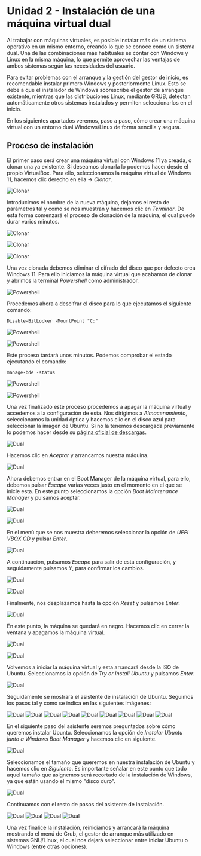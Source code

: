 # Unidad 2 - Instalación de una máquina virtual dual

Al trabajar con máquinas virtuales, es posible instalar más de un sistema operativo en un mismo entorno, creando lo que se conoce como un sistema dual. Una de las combinaciones más habituales es contar con Windows y Linux en la misma máquina, lo que permite aprovechar las ventajas de ambos sistemas según las necesidades del usuario.

Para evitar problemas con el arranque y la gestión del gestor de inicio, es recomendable instalar primero Windows y posteriormente Linux. Esto se debe a que el instalador de Windows sobrescribe el gestor de arranque existente, mientras que las distribuciones Linux, mediante GRUB, detectan automáticamente otros sistemas instalados y permiten seleccionarlos en el inicio.

En los siguientes apartados veremos, paso a paso, cómo crear una máquina virtual con un entorno dual Windows/Linux de forma sencilla y segura.

## Proceso de instalación

El primer paso será crear una máquina virtual con Windows 11 ya creada, o clonar una ya existente. Si deseamos clonarla lo podemos hacer desde el propio VirtualBox. Para ello, seleccionamos la máquina virtual de Windows 11, hacemos clic derecho en ella -> *Clonar*.

![Clonar](assets/images/ud2/img74.png)

Introducimos el nombre de la nueva máquina, dejamos el resto de parámetros tal y como se nos muestran y hacemos clic en *Terminar*. De esta forma comenzará el proceso de clonación de la máquina, el cual puede durar varios minutos.

![Clonar](assets/images/ud2/img75.png)

![Clonar](assets/images/ud2/img76.png)

![Clonar](assets/images/ud2/img77.png)

Una vez clonada debemos eliminar el cifrado del disco que por defecto crea Windows 11. Para ello iniciamos la máquina virtual que acabamos de clonar y abrimos la terminal *Powershell* como administrador.

![Powershell](assets/images/ud2/img78.png)

Procedemos ahora a descifrar el disco para lo que ejecutamos el siguiente comando:

```
Disable-BitLocker -MountPoint "C:"
```

![Powershell](assets/images/ud2/img79.png)

![Powershell](assets/images/ud2/img80.png)

Este proceso tardará unos minutos. Podemos comprobar el estado ejecutando el comando:

```
manage-bde -status
```

![Powershell](assets/images/ud2/img81.png)

![Powershell](assets/images/ud2/img82.png)

Una vez finalizado este proceso procedemos a apagar la máquina virtual y accedemos a la configuración de esta. Nos dirigimos a *Almacenamiento*, seleccionamos la unidad óptica y hacemos clic en el disco azul para seleccionar la imagen de Ubuntu. Si no la tenemos descargada previamente lo podemos hacer desde su [página oficial de descargas](https://ubuntu.com/download/desktop).

![Dual](assets/images/ud2/img83.png)

Hacemos clic en *Aceptar* y arrancamos nuestra máquina. 

![Dual](assets/images/ud2/img84.png)

Ahora debemos entrar en el Boot Manager de la máquina virtual, para ello, debemos pulsar *Escape* varias veces justo en el momento en el que se inicie esta. En este punto seleccionamos la opción *Boot Maintenance Manager* y pulsamos aceptar.

![Dual](assets/images/ud2/img85.png)

![Dual](assets/images/ud2/img86.png)

En el menú que se nos muestra deberemos seleccionar la opción de *UEFI VBOX CD* y pulsar *Enter*.

![Dual](assets/images/ud2/img87.png)

A continuación, pulsamos *Escape* para salir de esta configuración, y seguidamente pulsamos *Y*, para confirmar los cambios.

![Dual](assets/images/ud2/img88.png)

![Dual](assets/images/ud2/img89.png)

Finalmente, nos desplazamos hasta la opción *Reset* y pulsamos *Enter*.

![Dual](assets/images/ud2/img90.png)

En este punto, la máquina se quedará en negro. Hacemos clic en cerrar la ventana y apagamos la máquina virtual.

![Dual](assets/images/ud2/img91.png)

![Dual](assets/images/ud2/img92.png)

Volvemos a iniciar la máquina virtual y esta arrancará desde la ISO de Ubuntu. Seleccionamos la opción de *Try or Install Ubuntu* y pulsamos *Enter*.

![Dual](assets/images/ud2/img93.png)

Seguidamente se mostrará el asistente de instalación de Ubuntu. Seguimos los pasos tal y como se indica en las siguientes imágenes:

![Dual](assets/images/ud2/img94.png)
![Dual](assets/images/ud2/img95.png)
![Dual](assets/images/ud2/img96.png)
![Dual](assets/images/ud2/img97.png)
![Dual](assets/images/ud2/img98.png)
![Dual](assets/images/ud2/img99.png)
![Dual](assets/images/ud2/img100.png)
![Dual](assets/images/ud2/img101.png)
![Dual](assets/images/ud2/img102.png)

En el siguiente paso del asistente seremos preguntados sobre  cómo queremos instalar Ubuntu. Seleccionamos la opción de *Instalar Ubuntu junto a Windows Boot Manager* y hacemos clic en siguiente.

![Dual](assets/images/ud2/img103.png)

Seleccionamos el tamaño que queremos en nuestra instalación de Ubuntu y hacemos clic en *Siguiente*. Es importante señalar en este punto que todo aquel tamaño que asignemos será recortado de la instalación de Windows, ya que están usando el mismo "disco duro".

![Dual](assets/images/ud2/img104.png)

Continuamos con el resto de pasos del asistente de instalación.

![Dual](assets/images/ud2/img105.png)
![Dual](assets/images/ud2/img106.png)
![Dual](assets/images/ud2/img107.png)
![Dual](assets/images/ud2/img108.png)

Una vez finalice la instalación, reiniciamos y arrancará la máquina mostrando el menú de Grub, el gestor de arranque más utilizado en sistemas GNU/Linux, el cual nos dejará seleccionar entre iniciar Ubuntu o Windows (entre otras opciones).

<!-- Falta imagen -->